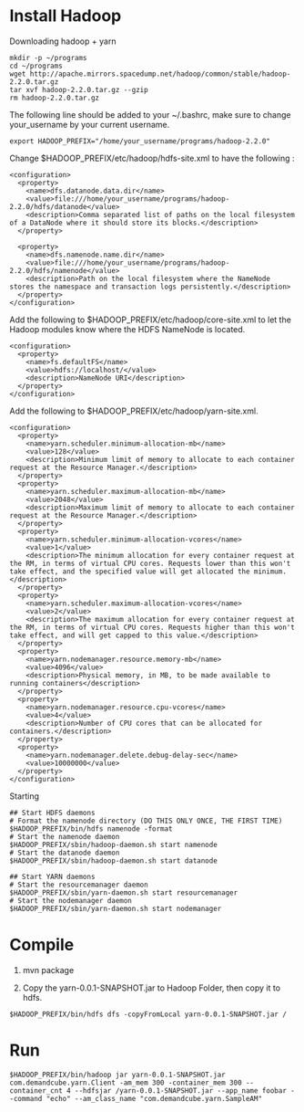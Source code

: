 Install Hadoop
==============
Downloading hadoop + yarn
```
mkdir -p ~/programs
cd ~/programs
wget http://apache.mirrors.spacedump.net/hadoop/common/stable/hadoop-2.2.0.tar.gz
tar xvf hadoop-2.2.0.tar.gz --gzip
rm hadoop-2.2.0.tar.gz
```
The following line should be added to your ~/.bashrc, make sure to change your_username by your current username.
```
export HADOOP_PREFIX="/home/your_username/programs/hadoop-2.2.0"

```
Change $HADOOP_PREFIX/etc/hadoop/hdfs-site.xml to have the following :
```
<configuration>
  <property>
    <name>dfs.datanode.data.dir</name>
    <value>file:///home/your_username/programs/hadoop-2.2.0/hdfs/datanode</value>
    <description>Comma separated list of paths on the local filesystem of a DataNode where it should store its blocks.</description>
  </property>
 
  <property>
    <name>dfs.namenode.name.dir</name>
    <value>file:///home/your_username/programs/hadoop-2.2.0/hdfs/namenode</value>
    <description>Path on the local filesystem where the NameNode stores the namespace and transaction logs persistently.</description>
  </property>
</configuration>
```
Add the following to $HADOOP_PREFIX/etc/hadoop/core-site.xml to let the Hadoop modules know where the HDFS NameNode is located.
```
<configuration>
  <property>
    <name>fs.defaultFS</name>
    <value>hdfs://localhost/</value>
    <description>NameNode URI</description>
  </property>
</configuration>
```
Add the following to $HADOOP_PREFIX/etc/hadoop/yarn-site.xml.
```
<configuration>
  <property>
    <name>yarn.scheduler.minimum-allocation-mb</name>
    <value>128</value>
    <description>Minimum limit of memory to allocate to each container request at the Resource Manager.</description>
  </property>
  <property>
    <name>yarn.scheduler.maximum-allocation-mb</name>
    <value>2048</value>
    <description>Maximum limit of memory to allocate to each container request at the Resource Manager.</description>
  </property>
  <property>
    <name>yarn.scheduler.minimum-allocation-vcores</name>
    <value>1</value>
    <description>The minimum allocation for every container request at the RM, in terms of virtual CPU cores. Requests lower than this won't take effect, and the specified value will get allocated the minimum.</description>
  </property>
  <property>
    <name>yarn.scheduler.maximum-allocation-vcores</name>
    <value>2</value>
    <description>The maximum allocation for every container request at the RM, in terms of virtual CPU cores. Requests higher than this won't take effect, and will get capped to this value.</description>
  </property>
  <property>
    <name>yarn.nodemanager.resource.memory-mb</name>
    <value>4096</value>
    <description>Physical memory, in MB, to be made available to running containers</description>
  </property>
  <property>
    <name>yarn.nodemanager.resource.cpu-vcores</name>
    <value>4</value>
    <description>Number of CPU cores that can be allocated for containers.</description>
  </property>
  <property>
    <name>yarn.nodemanager.delete.debug-delay-sec</name>
    <value>10000000</value>
  </property>
</configuration>
```

Starting
```
## Start HDFS daemons
# Format the namenode directory (DO THIS ONLY ONCE, THE FIRST TIME)
$HADOOP_PREFIX/bin/hdfs namenode -format
# Start the namenode daemon
$HADOOP_PREFIX/sbin/hadoop-daemon.sh start namenode
# Start the datanode daemon
$HADOOP_PREFIX/sbin/hadoop-daemon.sh start datanode
 
## Start YARN daemons
# Start the resourcemanager daemon
$HADOOP_PREFIX/sbin/yarn-daemon.sh start resourcemanager
# Start the nodemanager daemon
$HADOOP_PREFIX/sbin/yarn-daemon.sh start nodemanager
```

Compile
=======

1. mvn package

2. Copy the yarn-0.0.1-SNAPSHOT.jar to Hadoop Folder, then copy it to hdfs.
```
$HADOOP_PREFIX/bin/hdfs dfs -copyFromLocal yarn-0.0.1-SNAPSHOT.jar /
```

Run
===
```
$HADOOP_PREFIX/bin/hadoop jar yarn-0.0.1-SNAPSHOT.jar com.demandcube.yarn.Client -am_mem 300 -container_mem 300 --container_cnt 4 --hdfsjar /yarn-0.0.1-SNAPSHOT.jar --app_name foobar --command "echo" --am_class_name "com.demandcube.yarn.SampleAM"

```
